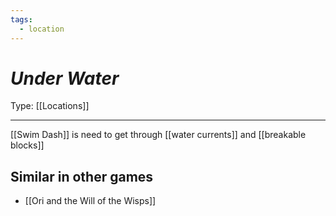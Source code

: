 ```yaml
---
tags:
  - location
---
```

# _Under Water_

Type: [[Locations]]

----


[[Swim Dash]] is need to get through [[water currents]] and [[breakable blocks]]


## Similar in other games

* [[Ori and the Will of the Wisps]]